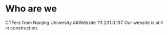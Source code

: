 # Who are we
CTFers from Nanjing University
##Website
111.231.0.137
Our website is still in construction.
